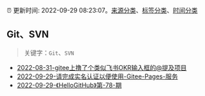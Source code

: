 :alarm_clock: 更新时间: 2022-09-29 08:23:07。[来源分类](../README.md)、[标签分类](../TAGS.md)、[时间分类](../TIMELINE.md)

## Git、SVN


> 关键字：`Git`、`SVN`



- [2022-08-31-gitee上撸了个类似飞书OKR输入框的@提及项目](https://www.zhangxinxu.com/wordpress/2022/08/gitee-feishu-okr-at-mention/) 
- [2022-09-29-请完成实名认证以便使用-Gitee-Pages-服务](https://www.v2ex.com/t/883814) 
- [2022-09-29-《HelloGitHub》第-78-期](https://toutiao.io/k/vaonlva) 